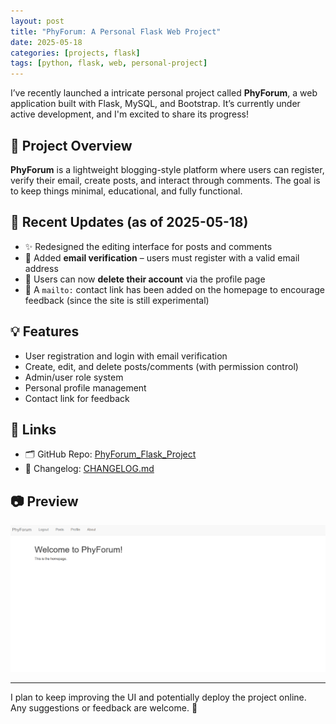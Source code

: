 ```yaml
---
layout: post
title: "PhyForum: A Personal Flask Web Project"
date: 2025-05-18
categories: [projects, flask]
tags: [python, flask, web, personal-project]
---
```


I’ve recently launched a intricate personal project called **PhyForum**, a web application built with Flask, MySQL, and Bootstrap. It’s currently under active development, and I'm excited to share its progress!

## 🚀 Project Overview

**PhyForum** is a lightweight blogging-style platform where users can register, verify their email, create posts, and interact through comments. The goal is to keep things minimal, educational, and fully functional.

## 🔧 Recent Updates (as of 2025-05-18)

- ✨ Redesigned the editing interface for posts and comments
- 🔐 Added **email verification** – users must register with a valid email address
- 🧼 Users can now **delete their account** via the profile page
- 📮 A `mailto:` contact link has been added on the homepage to encourage feedback (since the site is still experimental)

## 💡 Features

- User registration and login with email verification
- Create, edit, and delete posts/comments (with permission control)
- Admin/user role system
- Personal profile management
- Contact link for feedback

## 🔗 Links

- 🗂 GitHub Repo: [PhyForum_Flask_Project](https://github.com/stur007/PhyForum_Flask_Project)
- 📄 Changelog: [CHANGELOG.md](https://github.com/stur007/PhyForum_Flask_Project/blob/main/CHANGELOG.md)

## 📷 Preview

![homepage](https://raw.githubusercontent.com/stur007/img/main/img/202505181852935.png)

---

I plan to keep improving the UI and potentially deploy the project online.  
Any suggestions or feedback are welcome. 🙌

